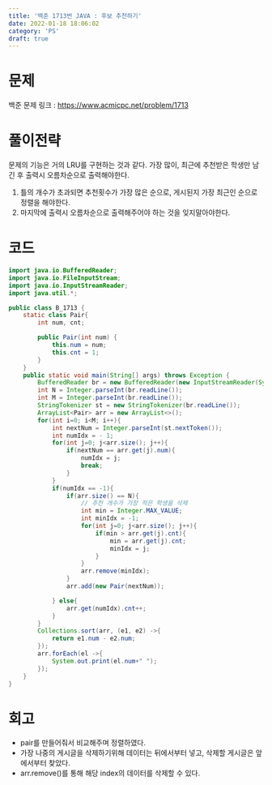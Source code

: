```yaml
---
title: '백준 1713번 JAVA : 후보 추천하기'
date: 2022-01-18 18:06:02
category: 'PS'
draft: true
---
```


# 문제

백준 문제 링크 : https://www.acmicpc.net/problem/1713

# 풀이전략

문제의 기능은 거의 LRU를 구현하는 것과 같다. 가장 많이, 최근에 추천받은 학생만 남긴 후 출력시 오름차순으로 출력해야한다.

1. 틀의 개수가 초과되면 추천횟수가 가장 많은 순으로, 게시된지 가장 최근인 순으로 정렬을 해야한다.
2. 마지막에 출력시 오름차순으로 출력해주어야 하는 것을 잊지말아야한다.

# 코드

```java
import java.io.BufferedReader;
import java.io.FileInputStream;
import java.io.InputStreamReader;
import java.util.*;

public class B_1713 {
    static class Pair{
        int num, cnt;

        public Pair(int num) {
            this.num = num;
            this.cnt = 1;
        }
    }
    public static void main(String[] args) throws Exception {
        BufferedReader br = new BufferedReader(new InputStreamReader(System.in));
        int N = Integer.parseInt(br.readLine());
        int M = Integer.parseInt(br.readLine());
        StringTokenizer st = new StringTokenizer(br.readLine());
        ArrayList<Pair> arr = new ArrayList<>();
        for(int i=0; i<M; i++){
            int nextNum = Integer.parseInt(st.nextToken());
            int numIdx = - 1;
            for(int j=0; j<arr.size(); j++){
                if(nextNum == arr.get(j).num){
                    numIdx = j;
                    break;
                }
            }
            if(numIdx == -1){
                if(arr.size() == N){
                    // 추천 개수가 가장 적은 학생을 삭제
                    int min = Integer.MAX_VALUE;
                    int minIdx = -1;
                    for(int j=0; j<arr.size(); j++){
                        if(min > arr.get(j).cnt){
                            min = arr.get(j).cnt;
                            minIdx = j;
                        }
                    }
                    arr.remove(minIdx);
                }
                arr.add(new Pair(nextNum));

            } else{
                arr.get(numIdx).cnt++;
            }
        }
        Collections.sort(arr, (e1, e2) ->{
            return e1.num - e2.num;
        });
        arr.forEach(el ->{
            System.out.print(el.num+" ");
        });
    }
}

```

# 회고

- pair를 만들어줘서 비교해주며 정렬하였다.
- 가장 나중의 게시글을 삭제하기위해 데이터는 뒤에서부터 넣고, 삭제할 게시글은 앞에서부터 찾았다.
- arr.remove()를 통해 해당 index의 데이터를 삭제할 수 있다.
